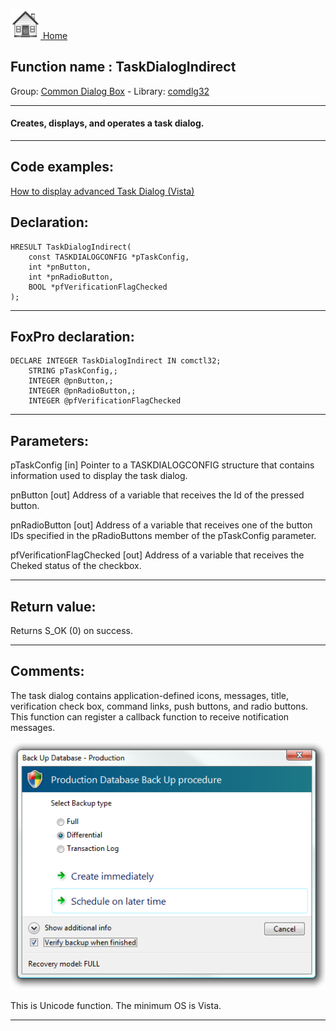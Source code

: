[<img src="../../images/home.png"> Home ](https://github.com/VFPX/Win32API)  

## Function name : TaskDialogIndirect
Group: [Common Dialog Box](../../functions_group.md#Common_Dialog_Box)  -  Library: [comdlg32](../../Libraries.md#comdlg32)  
***  


#### Creates, displays, and operates a task dialog.
***  


## Code examples:
[How to display advanced Task Dialog (Vista)](../../samples/sample_558.md)  

## Declaration:
```foxpro  
HRESULT TaskDialogIndirect(
	const TASKDIALOGCONFIG *pTaskConfig,
	int *pnButton,
	int *pnRadioButton,
	BOOL *pfVerificationFlagChecked
);  
```  
***  


## FoxPro declaration:
```foxpro  
DECLARE INTEGER TaskDialogIndirect IN comctl32;
	STRING pTaskConfig,;
	INTEGER @pnButton,;
	INTEGER @pnRadioButton,;
	INTEGER @pfVerificationFlagChecked  
```  
***  


## Parameters:
pTaskConfig
[in] Pointer to a TASKDIALOGCONFIG structure that contains information used to display the task dialog.

pnButton
[out] 
Address of a variable that receives the Id of the pressed button.

pnRadioButton
[out] Address of a variable that receives one of the button IDs specified in the pRadioButtons member of the pTaskConfig parameter.

pfVerificationFlagChecked
[out] 
Address of a variable that receives the Cheked status of the checkbox.  
***  


## Return value:
Returns S_OK (0) on success.  
***  


## Comments:
The task dialog contains application-defined icons, messages, title, verification check box, command links, push buttons, and radio buttons. This function can register a callback function to receive notification messages.  
  
![](../../images/taskdlgindirect_sample.png)

This is Unicode function. The minimum OS is Vista.  
  
***  

